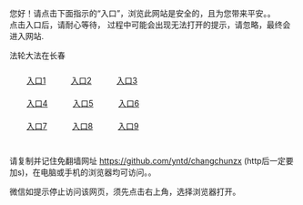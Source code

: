 您好！请点击下面指示的“入口”，浏览此网站是安全的，且为您带来平安。。 <br/>
点击入口后，请耐心等待， 过程中可能会出现无法打开的提示，请忽略，最终会进入网站. </br>

法轮大法在长春<br/>
<div style="padding:10px"><a style="margin:20px" target="_blank" href="https://dze4ob4z0ywxw.cloudfront.net/2Qpsp?vqadjnu" id="ccLink1" rel="nofollow">入口1</a> <a target="_blank" style="margin:20px" href="https://d1y8xbnumnlqdc.cloudfront.net/2Qpsp?wdkxfjsu" id="ccLink2" rel="nofollow">入口2</a> <a style="margin:20px" target="_blank" href="https://d1gcw7qrp36yi5.cloudfront.net/2Qpsp?cwlgeu" id="ccLink3" rel="nofollow">入口3</a></div>

<div style="padding:10px" ><a style="margin:20px" target="_blank" href="https://dze4ob4z0ywxw.cloudfront.net/2Qpsp?vqadjnu" id="ccLink4" rel="nofollow">入口4</a> <a style="margin:20px" href="https://d1y8xbnumnlqdc.cloudfront.net/2Qpsp?wdkxfjsu" target="_blank" id="ccLink5" rel="nofollow">入口5</a> <a style="margin:20px" href="https://d1gcw7qrp36yi5.cloudfront.net/2Qpsp?cwlgeu" target="_blank" id="ccLink6" rel="nofollow">入口6</a></div>

<div style="padding:10px"><a style="margin:20px" target="_blank" href="https://dze4ob4z0ywxw.cloudfront.net/2Qpsp?vqadjnu" id="ccLink7" rel="nofollow">入口7</a> <a style="margin:20px" href="https://d1y8xbnumnlqdc.cloudfront.net/2Qpsp?wdkxfjsu" target="_blank" id="ccLink8" rel="nofollow">入口8</a> <a style="margin:20px" target="_blank" href="https://d1gcw7qrp36yi5.cloudfront.net/2Qpsp?cwlgeu" id="ccLink9" rel="nofollow">入口9</a></div>

<br/>



请复制并记住免翻墙网址 https://github.com/yntd/changchunzx (http后一定要加s)，在电脑或手机的浏览器均可访问。。<br/>

微信如提示停止访问该网页，须先点击右上角，选择浏览器打开。
